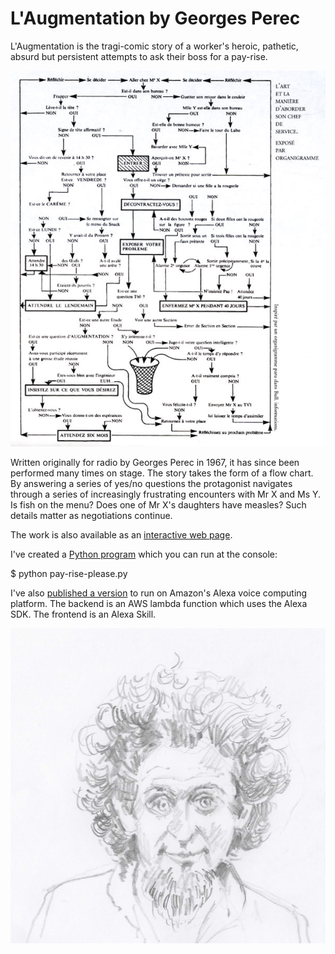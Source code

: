 # L'Augmentation by Georges Perec

L'Augmentation is the tragi-comic story of a worker's heroic, pathetic, absurd but persistent attempts to ask their boss for a pay-rise.

![Flowchart](./images/perec-flowchart.jpg)

Written originally for radio by Georges Perec in 1967, it has since been performed many times on stage. The story takes the form of a flow chart. By answering a series of yes/no questions the protagonist navigates through a series of increasingly frustrating encounters with Mr X and Ms Y. Is fish on the menu? Does one of Mr X's daughters have measles? Such details matter as negotiations continue.

The work is also available as an [interactive web page](http://www.theartofaskingyourbossforaraise.com).

I've created a [Python program](./pay-rise-please.py) which you can run at the console:

   $ python pay-rise-please.py

I've also [published a version](./index.js) to run on Amazon's Alexa voice computing platform. The backend is an AWS lambda function which uses the Alexa SDK. The frontend is an Alexa Skill.

![Perec](./images/perec512.jpg)

